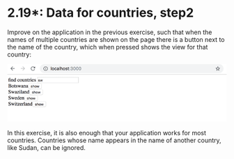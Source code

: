# 2.19*: Data for countries, step2

Improve on the application in the previous exercise,
such that when the names of multiple countries are shown on the page
there is a button next to the name of the country,
which when pressed shows the view for that country:

![App view](./images/app-view.png)

In this exercise, it is also enough that your application works for most countries.
Countries whose name appears in the name of another country, like Sudan, can be ignored.
